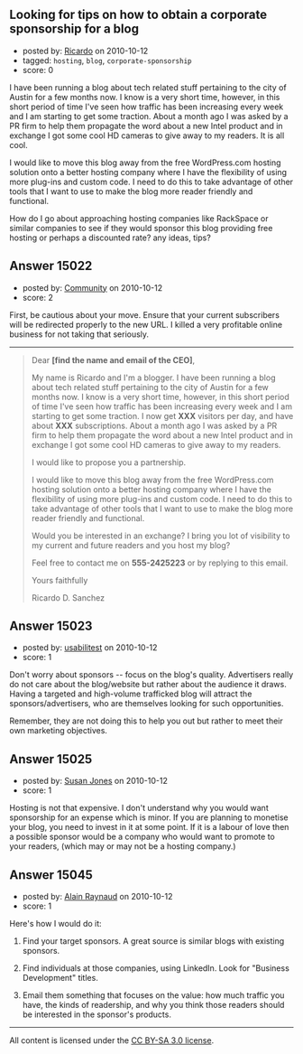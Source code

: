 ## Looking for tips on how to obtain a corporate sponsorship for a blog

- posted by: [Ricardo](https://stackexchange.com/users/-1/42-ricardo) on 2010-10-12
- tagged: `hosting`, `blog`, `corporate-sponsorship`
- score: 0

I have been running a blog about tech related stuff pertaining to the city of Austin for a few months now. I know is a very short time, however, in this short period of time I've seen how traffic has been increasing every week and I am starting to get some traction. About a month ago I was asked by a PR firm to help them propagate the word about a new Intel product and in exchange I got some cool HD cameras to give away to my readers. It is all cool.

I would like to move this blog away from the free WordPress.com hosting solution onto a better hosting company where I have the flexibility of using more plug-ins and custom code. I need to do this to take advantage of other tools that I want to use to make the blog more reader friendly and functional.

How do I go about approaching hosting companies like RackSpace or similar companies to see if they would sponsor this blog providing free hosting or perhaps a discounted rate? any ideas, tips?




## Answer 15022

- posted by: [Community](https://stackexchange.com/users/-1/-1-community) on 2010-10-12
- score: 2

First, be cautious about your move. Ensure that your current subscribers will be redirected properly to the new URL. I killed a very profitable online business for not taking that seriously.

----

> Dear **[find the name and email of the CEO]**,
> 
> My name is Ricardo and I'm a blogger.
> I have been running a blog about tech
> related stuff pertaining to the city
> of Austin for a few months now. I know
> is a very short time, however, in this
> short period of time I've seen how
> traffic has been increasing every week
> and I am starting to get some
> traction. I now get **XXX** visitors
> per day, and have about **XXX**
> subscriptions. About a month ago I was
> asked by a PR firm to help them
> propagate the word about a new Intel
> product and in exchange I got some
> cool HD cameras to give away to my
> readers.
> 
> I would like to propose you a
> partnership.
> 
> I would like to move this blog away
> from the free WordPress.com hosting
> solution onto a better hosting company
> where I have the flexibility of using
> more plug-ins and custom code. I need
> to do this to take advantage of other
> tools that I want to use to make the
> blog more reader friendly and
> functional.
> 
> Would you be interested in an
> exchange? I bring you lot of
> visibility to my current and future
> readers and you host my blog?
> 
> Feel free to contact me on **555-2425223**
> or by replying to this email.
> 
> Yours faithfully
> 
> Ricardo D. Sanchez


## Answer 15023

- posted by: [usabilitest](https://stackexchange.com/users/-1/3024-usabilitest) on 2010-10-12
- score: 1

Don't worry about sponsors -- focus on the blog's quality. Advertisers really do not care about the blog/website but rather about the audience it draws. Having a targeted and high-volume trafficked blog will attract the sponsors/advertisers, who are themselves looking for such opportunities. 

Remember, they are not doing this to help you out but rather to meet their own marketing objectives. 


## Answer 15025

- posted by: [Susan Jones](https://stackexchange.com/users/-1/2737-susan-jones) on 2010-10-12
- score: 1

Hosting is not that expensive. I don't understand why you would want sponsorship for an expense which is minor. If you are planning to monetise your blog, you need to invest in it at some point. If it is a labour of love then a possible sponsor would be a company who would want to promote to your readers, (which may or may not be a hosting company.)


## Answer 15045

- posted by: [Alain Raynaud](https://stackexchange.com/users/-1/502-alain-raynaud) on 2010-10-12
- score: 1

Here's how I would do it:

 1. Find your target sponsors. A great source is similar blogs with existing sponsors.

 2. Find individuals at those companies, using LinkedIn. Look for "Business Development" titles.

 3. Email them something that focuses on the value: how much traffic you have, the kinds of readership, and why you think those readers should be interested in the sponsor's products.




---

All content is licensed under the [CC BY-SA 3.0 license](https://creativecommons.org/licenses/by-sa/3.0/).
